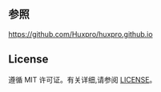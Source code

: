 ## 参照
https://github.com/Huxpro/huxpro.github.io

## License

遵循 MIT 许可证。有关详细,请参阅 [LICENSE](https://github.com/qiubaiying/qiubaiying.github.io/blob/master/LICENSE)。

